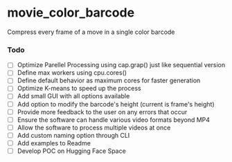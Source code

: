 # movie_color_barcode
 Compress every frame of a move in a single color barcode

### Todo

- [ ] Optimize Parellel Processing using cap.grap() just like sequential version
- [ ] Define max workers using cpu.cores()
- [ ] Define default behavior as maximum cores for faster generation
- [ ] Optimize K-means to speed up the process
- [ ] Add small GUI with all options available
- [ ] Add option to modify the barcode's height (current is frame's height)
- [ ] Provide more feedback to the user on any errors that occur
- [ ] Ensure the software can handle various video formats beyond MP4
- [ ] Allow the software to process multiple videos at once
- [ ] Add custom naming option through CLI
- [ ] Add examples to Readme
- [ ] Develop POC on Hugging Face Space